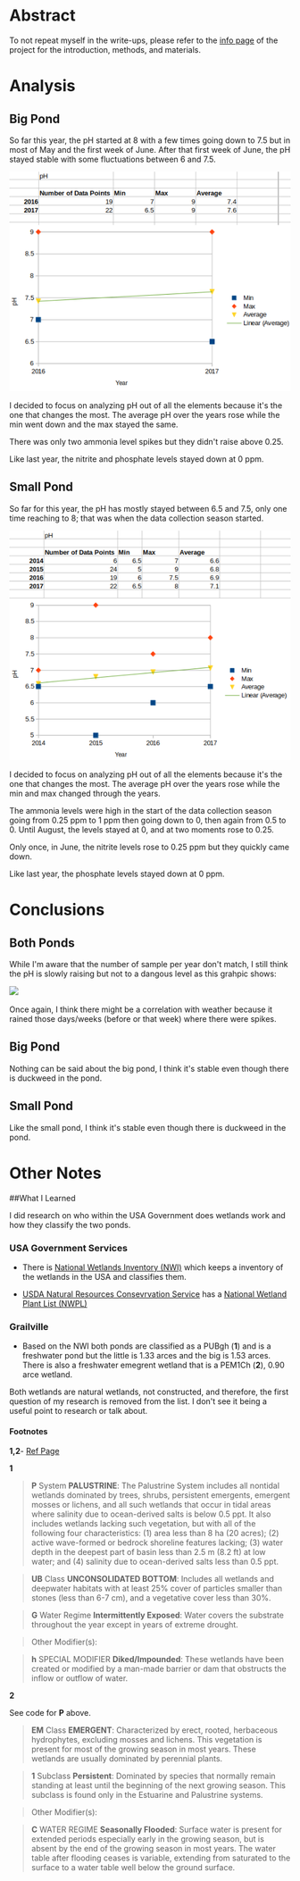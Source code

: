 <!--
.. title: 2017
.. slug: wu2017
.. date: 2019-01-14 10:36:50 UTC-05:00
.. tags: 
.. category: 
.. link: 
.. description: 
.. type: text
-->
# Abstract

To not repeat myself in the write-ups, please refer to the [info page](/wetlands/info) of the project for the introduction, methods, and materials.

# Analysis

## Big Pond

So far this year, the pH started at 8 with a few times going down to 7.5 but in most of May and the first week of June. After that first week of June, the pH stayed stable with some fluctuations between 6 and 7.5.

![big.png](/images/wetlands/bigRemoved.png)

I decided to focus on analyzing pH out of all the elements because it's the one that changes the most. The average pH over the years rose while the min went down and the max stayed the same.

There was only two ammonia level spikes but they didn't raise above 0.25.

Like last year, the nitrite and phosphate levels stayed down at 0 ppm.

## Small Pond

So far for this year, the pH has mostly stayed between 6.5 and 7.5, only one time reaching to 8; that was when the data collection season started.

![small.png](/images/wetlands/smallRemoved.png)

I decided to focus on analyzing pH out of all the elements because it's the one that changes the most. The average pH over the years rose while the min and max changed through the years.

The ammonia levels were high in the start of the data collection season going from 0.25 ppm to 1 ppm then going down to 0, then again from 0.5 to 0. Until August, the levels stayed at 0, and at two moments rose to 0.25.

Only once, in June, the nitrite levels rose to 0.25 ppm but they quickly came down.

Like last year, the phosphate levels stayed down at 0 ppm.

# Conclusions

## Both Ponds

While I'm aware that the number of sample per year don't match, I still think the pH is slowly raising but not to a dangous level as this grahpic shows:

![](http://www.fondriest.com/environmental-measurements/wp-content/uploads/2013/11/ph_levels.jpg)

Once again, I think there might be a correlation with weather because it rained those days/weeks (before or that week) where there were spikes.

## Big Pond

Nothing can be said about the big pond, I think it's stable even though there is duckweed in the pond.

## Small Pond

Like the small pond, I think it's stable even though there is duckweed in the pond.

# Other Notes

##What I Learned

I did research on who within the USA Government does wetlands work and how they classify the two ponds.

### USA Government Services

- There is [National Wetlands Inventory (NWI)](https://www.fws.gov/wetlands/index.html) which keeps a inventory of the wetlands in the USA and classifies them.

- [USDA Natural Resources Consevrvation Service](https://www.nrcs.usda.gov/wps/portal/nrcs/site/national/home/) has a [National Wetland Plant List (NWPL)](http://wetland_plants.usace.army.mil/)

### Grailville

- Based on the NWI both ponds are classified as a PUBgh (**1**) and is a freshwater pond but the little is 1.33 arces and the big is 1.53 arces. There is also a freshwater emegrent wetland that is a PEM1Ch (**2**), 0.90 arce wetland.

Both wetlands are natural wetlands, not constructed, and therefore, the first question of my research is removed from the list. I don't see it being a useful point to research or talk about.

#### Footnotes

**1,2**- [Ref Page](http://128.104.224.198/wetlands.aspx)

**1**

>**P** 	System **PALUSTRINE**: The Palustrine System includes all nontidal wetlands dominated by trees, shrubs, persistent emergents, emergent mosses or lichens, and all such wetlands that occur in tidal areas where salinity due to ocean-derived salts is below 0.5 ppt. It also includes wetlands lacking such vegetation, but with all of the following four characteristics: (1) area less than 8 ha (20 acres); (2) active wave-formed or bedrock shoreline features lacking; (3) water depth in the deepest part of basin less than 2.5 m (8.2 ft) at low water; and (4) salinity due to ocean-derived salts less than 0.5 ppt.

>**UB** 	Class **UNCONSOLIDATED BOTTOM**: Includes all wetlands and deepwater habitats with at least 25% cover of particles smaller than stones (less than 6-7 cm), and a vegetative cover less than 30%.

>**G** 	Water Regime **Intermittently Exposed**: Water covers the substrate throughout the year except in years of extreme drought.

>Other Modifier(s):

>**h** 	SPECIAL MODIFIER **Diked/Impounded**: These wetlands have been created or modified by a man-made barrier or dam that obstructs the inflow or outflow of water.

**2**

See code for **P** above.

>**EM** 	Class **EMERGENT**: Characterized by erect, rooted, herbaceous hydrophytes, excluding mosses and lichens. This vegetation is present for most of the growing season in most years. These wetlands are usually dominated by perennial plants.

>**1** 	Subclass **Persistent**: Dominated by species that normally remain standing at least until the beginning of the next growing season. This subclass is found only in the Estuarine and Palustrine systems.

>Other Modifier(s):

>**C** 	WATER REGIME **Seasonally Flooded**: Surface water is present for extended periods especially early in the growing season, but is absent by the end of the growing season in most years. The water table after flooding ceases is variable, extending from saturated to the surface to a water table well below the ground surface.